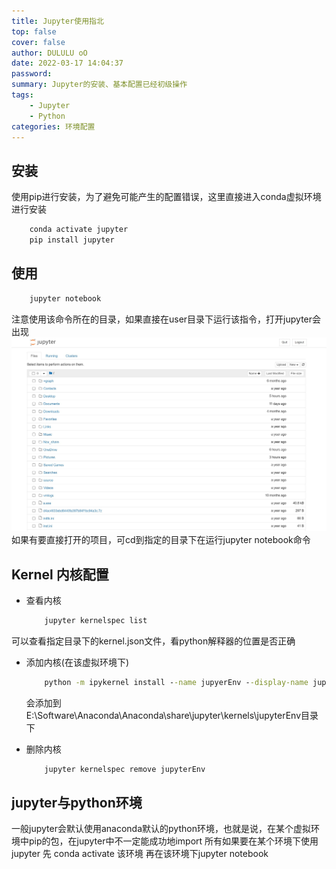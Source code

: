 ```yaml
---
title: Jupyter使用指北
top: false
cover: false
author: DULULU oO
date: 2022-03-17 14:04:37
password:
summary: Jupyter的安装、基本配置已经初级操作
tags: 
    - Jupyter
    - Python
categories: 环境配置
---
```


## 安装

使用pip进行安装，为了避免可能产生的配置错误，这里直接进入conda虚拟环境进行安装

```cmd
    conda activate jupyter
    pip install jupyter
```

## 使用

```cmd
    jupyter notebook
```

注意使用该命令所在的目录，如果直接在user目录下运行该指令，打开jupyter会出现
![C:\Users> jupyter notebook](/img/posts/config/Jupyter_desktop.jpg)
如果有要直接打开的项目，可cd到指定的目录下在运行jupyter notebook命令

## Kernel 内核配置

- 查看内核
    ```cmd
        jupyter kernelspec list
    ```
可以查看指定目录下的kernel.json文件，看python解释器的位置是否正确

- 添加内核(在该虚拟环境下)
    ```cmd
        python -m ipykernel install --name jupyerEnv --display-name jupyterEnv --prefix=E:\Software\Anaconda\Anaconda\envs\unity\
    ```
    会添加到E:\Software\Anaconda\Anaconda\share\jupyter\kernels\jupyterEnv目录下

- 删除内核
    ```cmd
        jupyter kernelspec remove jupyterEnv
    ```



## jupyter与python环境

一般jupyter会默认使用anaconda默认的python环境，也就是说，在某个虚拟环境中pip的包，在jupyter中不一定能成功地import
所有如果要在某个环境下使用jupyter
先 conda activate 该环境
再在该环境下jupyter notebook
